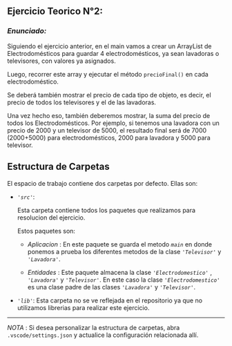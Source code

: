 ## Ejercicio Teorico N°2:

### *Enunciado:*

Siguiendo el ejercicio anterior, en el main vamos a crear un ArrayList de Electrodomésticos
para guardar 4 electrodomésticos, ya sean lavadoras o televisores, con valores ya asignados.

Luego, recorrer este array y ejecutar el método `precioFinal()` en cada electrodoméstico. 

Se deberá también mostrar el precio de cada tipo de objeto, es decir, el precio de todos los
televisores y el de las lavadoras. 

Una vez hecho eso, también deberemos mostrar, la suma del precio de todos los Electrodomésticos. 
Por ejemplo, si tenemos una lavadora con un precio de 2000 y un televisor de 5000, el resultado final
será de 7000 (2000+5000) para electrodomésticos, 2000 para lavadora y 5000 para televisor.

## Estructura de Carpetas

El espacio de trabajo contiene dos carpetas por defecto.
Ellas son:

+ *`'src'`*:
    <p>Esta carpeta contiene todos los paquetes que realizamos para resolucion del ejercicio.</p>

    Estos paquetes son:
    + *Aplicacion* : En este paquete se guarda el metodo *`main`* en donde ponemos a prueba los diferentes metodos de la clase *`'Televisor'`* y *`'Lavadora'`*.

    + *Entidades* : Este paquete almacena la clase *`'Electrodomestico'`* , *`'Lavadora'`* y *`'Televisor'`*. En este caso la clase *`'Electrodomestico'`* es una clase padre de las clases  *`'Lavadora'`* y *`'Televisor'`*.

+ *`'lib'`*: Esta carpeta no se ve reflejada en el repositorio ya que no utilizamos librerias para realizar este ejercicio.

---

*NOTA* : Si desea personalizar la estructura de carpetas, abra `.vscode/settings.json` y actualice la configuración relacionada allí.
